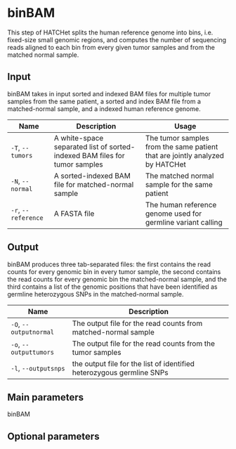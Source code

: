 # binBAM

This step of HATCHet splits the human reference genome into bins, i.e. fixed-size small genomic regions, and computes the number of sequencing reads aligned to each bin from every given tumor samples and from the matched normal sample.

## Input

binBAM takes in input sorted and indexed BAM files for multiple tumor samples from the same patient, a sorted and index BAM file from a matched-normal sample, and a indexed human reference genome.

| Name | Description | Usage |
|------|-------------|-------|
| `-T`, `--tumors` | A white-space separated list of sorted-indexed BAM files for tumor samples | The tumor samples from the same patient that are jointly analyzed by HATCHet |
| `-N`, `--normal` | A sorted-indexed BAM file for matched-normal sample | The matched normal sample for the same patient |
| `-r`, `--reference` | A FASTA file | The human reference genome used for germline variant calling |

## Output

binBAM produces three tab-separated files: the first contains the read counts for every genomic bin in every tumor sample, the second contains the read counts for every genomic bin the matched-normal sample, and the third contains a list of the genomic positions that have been identified as germline heterozygous SNPs in the matched-normal sample.

| Name | Description |
|------|-------------|
| `-O`, `--outputnormal` | The output file for the read counts from matched-normal sample |
| `-o`, `--outputtumors` | The output file for the read counts from the tumor samples |
| `-l`, `--outputsnps` | the output file for the list of identified heterozygous germline SNPs |

## Main parameters

binBAM

## Optional parameters
